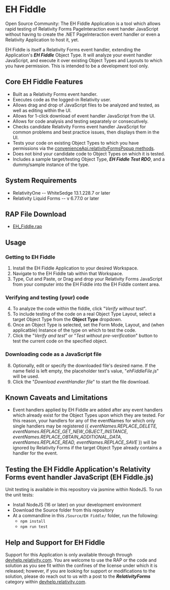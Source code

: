 # EH Fiddle
Open Source Community: The EH Fiddle Application is a tool which allows rapid testing of Relativity Forms PageInteraction event hander JavaScript without having to create the .NET PageInteraction event handler or even a Relativity Application to host it, yet.

EH Fiddle is itself a Relativity Forms event handler, extending the Application's _**EH Fiddle**_ Object Type. It will analyze your event handler JavaScript, and execute it over existing Object Types and Layouts to which you have permission. This is intended to be a development tool only.

## Core EH Fiddle Features

* Built as a Relativity Forms event handler.
* Executes code as the logged-in Relativity user.
* Allows drag and drop of JavaScript files to be analyzed and tested, as well as editing within the UI.
* Allows for 1-click download of event handler JavaScript from the UI.
* Allows for code analysis and testing separately or consecutively.
* Checks candidate Relativity Forms event handler JavaScript for common problems and best practice issues, then displays them in the UI.
* Tests your code on existing Object Types to which you have permissions via the [convenienceApi.relativityFormsPopup methods](https://platform.relativity.com/RelativityOne/Content/Relativity_Forms/convenienceApi_object.htm#relativi2).
* Does not bind your candidate code to Object Types on which it is tested.
* Includes a sample target/testing Object Type, _**EH Fiddle Test RDO**_, and a dummy/sample instance of the type.

## System Requirements
* RelativityOne -- WhiteSedge 13.1.228.7 or later
* Relativity Liquid Forms -- v 6.77.0 or later

## RAP File Download
* [EH_Fiddle.rap](/ready-to-use/EH_Fiddle.rap)

## Usage
### Getting to EH Fiddle
1. Install the EH Fiddle Application to your desired Workspace.
2. Navigate to the EH Fiddle tab within that Workspace.
3. Type, Cut and Paste, or Drag and drop your Relativity Forms JavaScript from your computer into the EH Fiddle into the EH Fiddle content area.
### Verifying and testing (your) code
4. To analyze the code within the fiddle, click "_Verify without test_".
5. To include testing of the code on a real Object Type Layout, select a target Object Type from the **Object Type** dropdown.
6. Once an Object Type is selected, set the Form Mode, Layout, and (when applicatble) Instance of the type on which to test the code.
7. Click the "_Verify and test_" or "_Test without pre-verification_" button to test the current code on the specified object.
### Downloading code as a JavaScript file
8. Optionally, edit or specify the downloaded file's desired name. If the name field is left empty, the placeholder text's value, "_ehFiddleFile.js_" will be used.
9. Click the "_Download eventHandler file_" to start the file download.

## Known Caveats and Limitations
* Event handlers applied by EH Fiddle are added after any event handlers which already exist for the Object Types upon which they are tested. For this reason, your handlers for any of the eventNames for which only single handlers may be registered ({ _eventNames.REPLACE_DELETE, eventNames.REPLACE_GET_NEW_OBJECT_INSTANCE, eventNames.REPLACE_OBTAIN_ADDITIONAL_DATA, eventNames.REPLACE_READ, eventNames.REPLACE_SAVE_ }) will be ignored by Relativity Forms if the target Object Type already contains a handler for the event.

## Testing the EH Fiddle Application's Relativity Forms event handler JavaScript (EH Fiddle.js)
Unit testing is available in this repository via jasmine within NodeJS.
To run the unit tests:
* Install NodeJS (16 or later) on your development environment
* Download the Source folder from this repository
* At a commandline in this `/Source/EH Fiddle/` folder, run the following:
    * `npm install`
    * `npm run test`

## Help and Support for EH Fiddle
Support for this Application is only available through through [devhelp.relativity.com](https://devhelp.relativity.com/). You are welcome to use the RAP or the code and solution as you see fit within the confines of the license under which it is released; however, if you are looking for support or modifications to the solution, please do reach out to us with a post to the _**RelativityForms**_ category within [devhelp.relativity.com](https://devhelp.relativity.com/).
